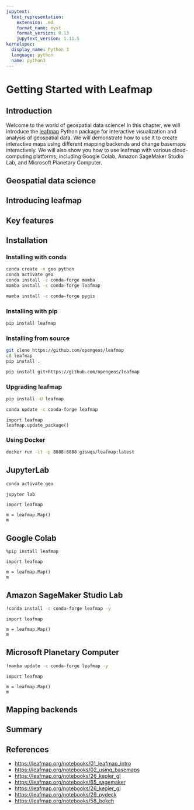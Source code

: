```yaml
---
jupytext:
  text_representation:
    extension: .md
    format_name: myst
    format_version: 0.13
    jupytext_version: 1.11.5
kernelspec:
  display_name: Python 3
  language: python
  name: python3
---
```


# Getting Started with Leafmap

## Introduction

Welcome to the world of geospatial data science! In this chapter, we will introduce the [leafmap](https://leafmap.org) Python package for interactive visualization and analysis of geospatial data. We will demonstrate how to use it to create interactive maps using different mapping backends and change basemaps interactively. We will also show you how to use leafmap with various cloud-computing platforms, including Google Colab, Amazon SageMaker Studio Lab, and Microsoft Planetary Computer.

## Geospatial data science

## Introducing leafmap

## Key features

## Installation

### Installing with conda

```bash
conda create -n geo python
conda activate geo
conda install -c conda-forge mamba
mamba install -c conda-forge leafmap
```

```bash
mamba install -c conda-forge pygis
```

### Installing with pip

```bash
pip install leafmap
```

### Installing from source

```bash
git clone https://github.com/opengeos/leafmap
cd leafmap
pip install .
```

```bash
pip install git+https://github.com/opengeos/leafmap
```

### Upgrading leafmap

```bash
pip install -U leafmap
```

```bash
conda update -c conda-forge leafmap
```

```{code-cell} ipython3
import leafmap
leafmap.update_package()
```

### Using Docker

```bash
docker run -it -p 8888:8888 giswqs/leafmap:latest
```

## JupyterLab

```bash
conda activate geo
```

```bash
jupyter lab
```

```{code-cell} ipython3
import leafmap

m = leafmap.Map()
m
```

## Google Colab

```{code-cell} ipython3
%pip install leafmap
```

```{code-cell} ipython3
import leafmap

m = leafmap.Map()
m
```

## Amazon SageMaker Studio Lab

```bash
!conda install -c conda-forge leafmap -y
```

```{code-cell} ipython3
import leafmap

m = leafmap.Map()
m
```

## Microsoft Planetary Computer

```bash
!mamba update -c conda-forge leafmap -y
```

```{code-cell} ipython3
import leafmap

m = leafmap.Map()
m
```

## Mapping backends

## Summary

## References

- https://leafmap.org/notebooks/01_leafmap_intro
- https://leafmap.org/notebooks/02_using_basemaps
- https://leafmap.org/notebooks/26_kepler_gl
- https://leafmap.org/notebooks/65_sagemaker
- https://leafmap.org/notebooks/26_kepler_gl
- https://leafmap.org/notebooks/29_pydeck
- https://leafmap.org/notebooks/58_bokeh
